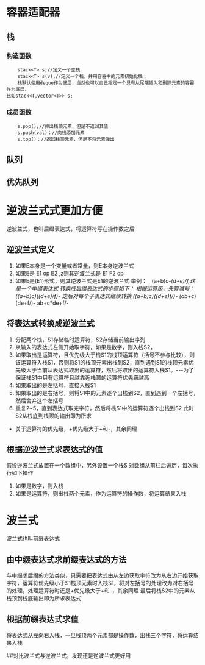 # 容器适配器
## 栈
### 构造函数
		stack<T> s;//定义一个空栈
		stack<T> s(v);//定义一个栈，并用容器中的元素初始化栈；
		栈默认使用deque作为底层，当然也可以自己指定一个具有从尾端插入和删除元素的容器作为底层，
    比如stack<T,vector<T>> s;
### 成员函数
		s.pop();//弹出栈顶元素，但是不返回其值
		s.push(val)；//向栈添加元素
		s.top()；//返回栈顶元素，但是不将元素弹出
## 队列
## 优先队列

# 逆波兰式式更加方便
逆波兰式，也叫后缀表达式，将运算符写在操作数之后

## 逆波兰式定义
1. 如果E本身是一个变量或者常量，则E本身逆波兰式
2. 如果E是 E1 op E2 ,z则其逆波兰式是 E1 F2 op
3. 如果E是(E1)形式，则其逆波兰式是E1的逆波兰式
举例：
（a+b)*c-(d+e)/f,这是一个中缀表达式
转换成后缀表达式的步骤如下：
根据运算级，先算减号：
((a+b)*c)((d+e)/f)-
之后对每个子表达式继续转换
((a+b)c*)((d+e)f/)-
(ab+c*)(de+f/)-
ab+c*de+f/-
## 将表达式转换成逆波兰式
1. 分配两个栈，S1存储临时运算符，S2存储当前输出序列
2. 从输入的表达式左侧开始取字符，如果是数字，则入栈S2，
3. 如果取出是运算符，且优先级大于栈S1的栈顶运算符（括号不参与比较），则该运算符入栈S1，否则将S1的栈顶元素出栈到S2，直到遇到S1的栈顶元素优先级大于当前从表达式取出的运算符，然后将取出的运算符入栈S1。---为了保证栈S1中只有运算符且越靠近栈顶的运算符优先级越高
4. 如果取出的是左括号，直接入栈S1
5. 如果取出的是右括号，则将S1中的元素逐个出栈到S2，直到遇到一个左括号，然后舍弃这个左括号
6. 重复2~5，直到表达式取完字符，然后将栈S1中的运算符逐个出栈到S2
此时S2从栈底到栈顶的输出即为所求
- 关于运算符的优先级，+优先级大于+和-，其余同理
## 根据逆波兰式求表达式的值
假设逆波兰式放置在一个数组中，另外设置一个栈S
对数组从前往后遍历，每次执行如下操作
1. 如果是数字，则入栈
2. 如果是运算符，则出栈两个元素，作为运算符的操作数，将运算结果入栈

# 波兰式
波兰式也叫前缀表达式
## 由中缀表达式求前缀表达式的方法
与中缀求后缀的方法类似，只需要把表达式由从左边获取字符改为从右边开始获取字符，运算符优先级小于S1栈顶元素时入栈S1，将对左括号的处理改为对右括号的处理，处理运算符时还是+优先级大于+和-，其余同理
最后将栈S2中的元素从栈顶到栈底输出即为所求表达式
## 根据前缀表达式求值
将表达式从左向右入栈，一旦栈顶两个元素都是操作数，出栈三个字符，将运算结果入栈

##对比波兰式与逆波兰式，发现还是逆波兰式更好用
